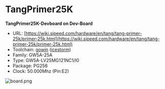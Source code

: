 # TangPrimer25K
**TangPrimer25K-Devboard on Dev-Board**

* URL: [https://wiki.sipeed.com/hardware/en/tang/tang-primer-25k/primer-25k.html](https://wiki.sipeed.com/hardware/en/tang/tang-primer-25k/primer-25k.html)
* Toolchain: [gowin](../../generator/toolchains/gowin/README.md) ([icestorm](../../generator/toolchains/icestorm/README.md))
* Family: GW5A-25A
* Type: GW5A-LV25MG121NC1/I0
* Package: PG256
* Clock: 50.000Mhz (Pin:E2)

![board.png](board.png)

